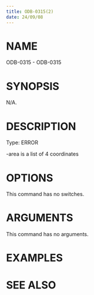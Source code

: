 ```yaml
---
title: ODB-0315(2)
date: 24/09/08
---
```


# NAME

ODB-0315 - ODB-0315

# SYNOPSIS

N/A.

# DESCRIPTION

Type: ERROR

-area is a list of 4 coordinates

# OPTIONS

This command has no switches.

# ARGUMENTS

This command has no arguments.

# EXAMPLES

# SEE ALSO
